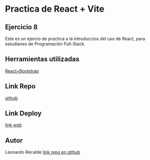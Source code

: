 # Practica de React + Vite

## Ejercicio 8

Este es un ejercio de practica a la introduccios del uso de React, para estudianes de Programación Full-Stack.

## Herramientas utilizadas

[React+Bootstrap](https://react-bootstrap.github.io/)

## Link Repo
[github](https://github.com/leorecalde/tpReactPto8.git)

## Link Deploy
[link web](https://tpreactpto8.netlify.app/)

## Autor

Leonardo Recalde [link repo en github](https://github.com/leorecalde)